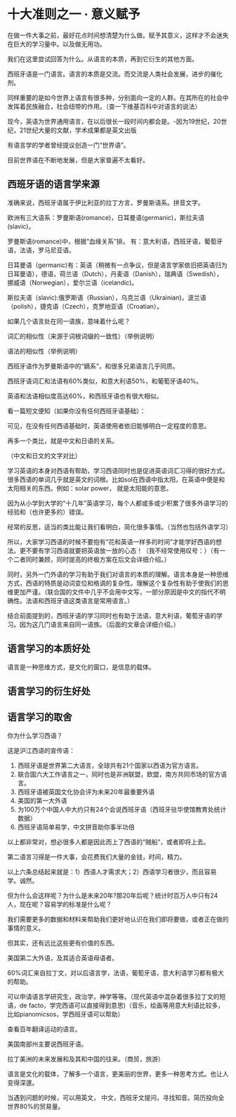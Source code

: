 # 十大准则之一 · 意义赋予

在做一件大事之前，最好花点时间想清楚为什么做。赋予其意义，这样才不会迷失在巨大的学习量中。以及做无用功。

我们在这里尝试回答为什么。从语言的本质，再到它衍生的其他方面。

西班牙语是一门语言。语言的本质是交流。而交流是人类社会发展，进步的催化剂。

同样重要的是如今世界上语言有很多种，分别面向一定的人群。在其所在的社会中发挥着民族融合，社会纽带的作用。（查一下维基百科中对语言的说法）

现今，英语为世界通用语言，在以后很长一段时间内都会是。-因为19世纪，20世纪，21世纪大量的文献，学术成果都是英文出版

有语言学的学者曾经提议创造一门“世界语”。

目前世界语在不断地发展，但是大家普遍不太看好。

## 西班牙语的语言学来源

准确来说，西班牙语属于伊比利亚的拉丁方言，罗曼斯语系。拼音文字。

欧洲有三大语系：罗曼斯语\(romance\)，日耳曼语\(germanic\)，斯拉夫语\(slavic\)。

罗曼斯语\(romance\)中，根据“血缘关系”排。 有：意大利语，西班牙语，葡萄牙语，法语，罗马尼亚语。

日耳曼语（germanic\)有：英语（稍微有一点争议，但是语言学家依旧把英语归为日耳曼语），德语，荷兰语（Dutch），丹麦语（Danish），瑞典语（Swedish），挪威语（Norwegian），爱尔兰语（icelandic\)。

斯拉夫语（slavic\):俄罗斯语（Russian），乌克兰语（Ukrainian\)，波兰语（polish），捷克语（Czech），克罗地亚语（Croatian）。

如果几个语言处在同一语族，意味着什么呢？

词汇的相似性（来源于词根词缀的一致性）（举例说明）

语法的相似性（举例说明）

西班牙语作为罗曼斯语中的“嫡系”，和很多兄弟语言几乎同质。

西班牙语词汇和法语有60%类似，和意大利语50%，和葡萄牙语40%。

英语和法语相似度高达60%，和西班牙语也有很大相似。

看一篇短文便知（如果你没有任何西班牙语基础）：

可见，在没有任何西语基础时，英语使用者依旧能够明白一定程度的意思。

再多一个类比，就是中文和日语的关系。

（中文和日文的文字对比）

学习英语的本身对西语有帮助，学习西语同时也是促进英语词汇习得的很好方式。很多西语的单词几乎就是英文的词根。比如sol在西语中指太阳，在英语中便是和太阳相关的东西。例如：solar power， 就是太阳能的意思。

因为从小学到大学的“十几年”英语学习，每个人都或多或少积累了很多外语学习的经验和（也许更多的）错误。

经常的反思，适当的类比能让我们看明白，简化很多事情。（当然也包括外语学习）

所以，大家学习西语的时候不要抱有“花和英语一样多的时间”才能学好西语的想法。更不要有学习西语就要把英语放一放的心态！（我不经常使用叹号：）（有一个二者同时兼顾，同时提高的终极方案在后文会详细介绍。）

同时，另外一门外语的学习有助于我们对语言的本质的理解。语言本身是一种思维方式，西语的特质是动词变位和格调的复杂性。理解这个复杂性有助于使我们的思维更加严谨。（联合国的文件中几乎不会用中文写，一部分原因是中文的指代不明确性。法语和西班牙语这类语言是常用语言。）

结合前面提到的，西班牙语的学习同时也有助于法语，意大利语，葡萄牙语的学习。因为这几门语言来自同一语族。（后面的文章会详细介绍。）

## 语言学习的本质好处

语言是一种思维方式，是文化的窗口，是信息的载体。



## 语言学习的衍生好处

## 语言学习的取舍

你为什么学习西语？

这是沪江西语的宣传语：

1. 西班牙语是世界第二大语言，全球共有21个国家以西语为官方语言。
2. 联合国六大工作语言之一，同时也是非洲联盟，欧盟，南方共同市场的官方语言。
3. 西班牙语被英国文化协会评为未来20年最重要外语
4. 美国的第一大外语
5. 为100万个中国人中大约只有24个会说西班牙语（西班牙驻华使馆教育处统计数据）
6. 西班牙语简单易学，中文拼音助你事半功倍

以上都非常对，想必很多人都是因此而上了西语的“贼船”，或者即将上去。

第二语言习得是一件大事，会花费我们大量的金钱，时间，精力。

以上六条总结起来就是：1）西语人才需求大；2）西语学习者很少，而且容易学。诚然。

但为什么会这样呢？为什么是未来20年?那20年后呢？统计时百万人中只有24人，现在呢？容易学的标准是什么呢？

我们需要更多的数据和材料来帮助我们更好地认识在我们即将要做，或者正在做的事情的意义。

但其实，还有远比这些更有价值的东西。

美国第二大外语，及其适合英语母语者。

60%词汇来自拉丁文，对以后语言学，法语，葡萄牙语，意大利语学习都有极大的帮助。

可以申请语言学研究生，政治学，神学等等。（现代英语中混杂着很多拉丁文的短语，de facto，学完西语可以直接得到意思\)（音乐，绘画等用意大利语比较多，比如pianomicsos，学西班牙语可以帮助）

查看百年翻译运动的语言。

美国南部州主要说西班牙语。

拉丁美洲的未来发展和及其和中国的往来。（商贸，旅游）

语言是文化的载体，了解多一个语言，更美丽的世界，更多一种思考方式。也让人变得深邃。

当遇到问题的时候，可以用英文， 中文，西班牙文提问，寻找知音。简历投向全世界80%的贸易量。

